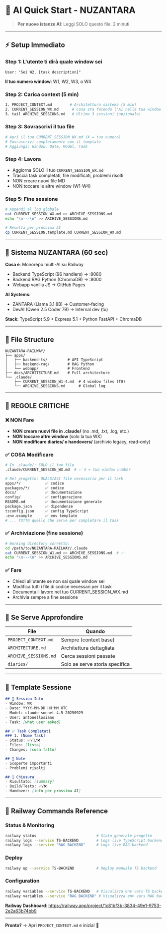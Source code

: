 # 🤖 AI Quick Start - NUZANTARA

> **Per nuove istanze AI**: Leggi SOLO questo file. 2 minuti.

---

## ⚡ Setup Immediato

### Step 1: L'utente ti dirà quale window sei
```
User: "Sei W2, [task description]"
```
**Il tuo numero window**: W1, W2, W3, o W4

### Step 2: Carica context (5 min)
```bash
1. PROJECT_CONTEXT.md        # Architettura sistema (5 min)
2. CURRENT_SESSION_WX.md      # Cosa sta facendo l'AI nella tua window
3. tail ARCHIVE_SESSIONS.md   # Ultime 3 sessioni (opzionale)
```

### Step 3: Sovrascrivi il tuo file
```bash
# Apri il tuo CURRENT_SESSION_WX.md (X = tuo numero)
# Sovrascrivi completamente con il template
# Aggiungi: Window, Date, Model, Task
```

### Step 4: Lavora
- Aggiorna SOLO il tuo `CURRENT_SESSION_WX.md`
- Traccia task completati, file modificati, problemi risolti
- NON creare nuovi file MD
- NON toccare le altre window (W1-W4)

### Step 5: Fine sessione
```bash
# Appendi al log globale
cat CURRENT_SESSION_WX.md >> ARCHIVE_SESSIONS.md
echo "\n---\n" >> ARCHIVE_SESSIONS.md

# Resetta per prossima AI
cp CURRENT_SESSION.template.md CURRENT_SESSION_WX.md
```

---

## 🎯 Sistema NUZANTARA (60 sec)

**Cosa è**: Monorepo multi-AI su Railway
- Backend TypeScript (96 handlers) → :8080
- Backend RAG Python (ChromaDB) → :8000
- Webapp vanilla JS → GitHub Pages

**AI Systems**:
- ZANTARA (Llama 3.1 8B) → Customer-facing
- DevAI (Qwen 2.5 Coder 7B) → Internal dev (tu)

**Stack**: TypeScript 5.9 + Express 5.1 + Python FastAPI + ChromaDB

---

## 📁 File Structure

```
NUZANTARA-RAILWAY/
├── apps/
│   ├── backend-ts/         # API TypeScript
│   ├── backend-rag/        # RAG Python
│   └── webapp/             # Frontend
├── docs/ARCHITECTURE.md    # Full architecture
└── .claude/
    ├── CURRENT_SESSION_W1-4.md  # 4 window files (TU)
    └── ARCHIVE_SESSIONS.md      # Global log
```

---

## 🚫 REGOLE CRITICHE

### ❌ NON Fare
- **NON creare nuovi file in .claude/** (no .md, .txt, .log, etc.)
- **NON toccare altre window** (solo la tua WX)
- **NON modificare diaries/ o handovers/** (archivio legacy, read-only)

### ✅ COSA Modificare
```bash
# In .claude/: SOLO il tuo file
.claude/CURRENT_SESSION_WX.md  # ✅ X = tuo window number

# Nel progetto: QUALSIASI file necessario per il task
apps/*/           ✅ codice
packages/*/       ✅ codice
docs/             ✅ documentazione
config/           ✅ configurazione
README.md         ✅ documentazione generale
package.json      ✅ dipendenze
tsconfig.json     ✅ config TypeScript
.env.example      ✅ env template
# ... TUTTO quello che serve per completare il task
```

### ✅ Archiviazione (fine sessione)
```bash
# Working directory corretto:
cd /path/to/NUZANTARA-RAILWAY/.claude
cat CURRENT_SESSION_W1.md >> ARCHIVE_SESSIONS.md  # ✅
echo "\n---\n" >> ARCHIVE_SESSIONS.md
```

### ✅ Fare
- Chiedi all'utente se non sai quale window sei
- Modifica tutti i file di codice necessari per il task
- Documenta il lavoro nel tuo CURRENT_SESSION_WX.md
- Archivia sempre a fine sessione

---

## 📖 Se Serve Approfondire

| File | Quando |
|------|--------|
| `PROJECT_CONTEXT.md` | Sempre (context base) |
| `ARCHITECTURE.md` | Architettura dettagliata |
| `ARCHIVE_SESSIONS.md` | Cerca sessioni passate |
| `diaries/` | Solo se serve storia specifica |

---

## 🔧 Template Sessione

```markdown
## 📅 Session Info
- Window: WX
- Date: YYYY-MM-DD HH:MM UTC
- Model: claude-sonnet-4.5-20250929
- User: antonellosiano
- Task: [what user asked]

## ✅ Task Completati
### 1. [Nome Task]
- Status: ✅/🚧/❌
- Files: [lista]
- Changes: [cosa fatto]

## 📝 Note
- Scoperte importanti
- Problemi risolti

## 🏁 Chiusura
- Risultato: [summary]
- Build/Tests: ✅/❌
- Handover: [info per prossima AI]
```

---

## 🚂 Railway Commands Reference

### Status & Monitoring
```bash
railway status                           # Stato generale progetto
railway logs --service TS-BACKEND        # Logs live TypeScript backend
railway logs --service "RAG BACKEND"     # Logs live RAG backend
```

### Deploy
```bash
railway up --service TS-BACKEND          # Deploy manuale TS backend
```

### Configuration
```bash
railway variables --service TS-BACKEND   # Visualizza env vars TS backend
railway variables --service "RAG BACKEND" # Visualizza env vars RAG backend
```

**Railway Dashboard**: https://railway.app/project/1c81bf3b-3834-49e1-9753-2e2a63b74bb9

---

**Pronto?** → Apri `PROJECT_CONTEXT.md` e inizia! 🚀

